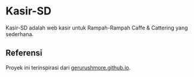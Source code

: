 # Kasir-SD

Kasir-SD adalah web kasir untuk Rampah-Rampah Caffe & Cattering yang sederhana.

## Referensi
Proyek ini terinspirasi dari [gerurushmore.github.io](https://github.com/gerurushmore/gerurushmore.github.io.git).
